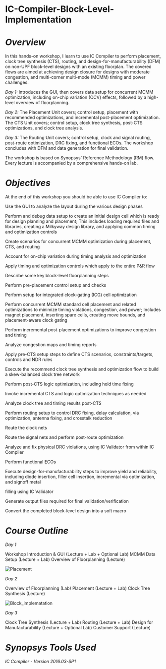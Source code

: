# IC-Compiler-Block-Level-Implementation

# *Overview*
In this hands-on workshop, I learn to use IC Compiler to perform placement, clock tree synthesis (CTS), routing, and design-for-manufacturability (DFM) on non-UPF block-level designs with an existing floorplan. The covered flows are aimed at achieving design closure for designs with moderate congestion, and multi-corner multi-mode (MCMM) timing and power challenges.

*Day 1:* introduces the GUI, then covers data setup for concurrent MCMM optimization, including on-chip variation (OCV) effects, followed by a high-level overview of floorplanning.

*Day 2:* The Placement Unit covers; control setup, placement with recommended optimizations, and incremental post-placement optimization. The CTS Unit covers; control setup, clock tree synthesis, post-CTS optimizations, and clock tree analysis.

*Day 3:*  The Routing Unit covers; control setup, clock and signal routing, post-route optimization, DRC fixing, and functional ECOs. The workshop concludes with DFM and data generation for final validation.

The workshop is based on Synopsys' Reference Methodology (RM) flow. Every lecture is accompanied by a comprehensive hands-on lab.
 
 
# *Objectives*
At the end of this workshop you should be able to use IC Compiler to:

Use the GUI to analyze the layout during the various design phases

Perform and debug data setup to create an initial design cell which is ready for design planning and placement; This includes loading required files and libraries, creating a Milkyway design library, and applying common timing and optimization controls

Create scenarios for concurrent MCMM optimization during placement, CTS, and routing

Account for on-chip variation during timing analysis and optimization

Apply timing and optimization controls which apply to the entire P&R flow

Describe some key block-level floorplanning steps

Perform pre-placement control setup and checks

Perform setup for integrated clock-gating (ICG) cell optimization

Perform concurrent MCMM standard cell placement and related optimizations to minimize timing violations, congestion, and power; Includes magnet placement, inserting spare cells, creating move bounds, and placement-aware clock gating

Perform incremental post-placement optimizations to improve congestion and timing

Analyze congestion maps and timing reports

Apply pre-CTS setup steps to define CTS scenarios, constraints/targets, controls and NDR rules

Execute the recommend clock tree synthesis and optimization flow to build a skew-balanced clock tree network

Perform post-CTS logic optimization, including hold time fixing

Invoke incremental CTS and logic optimization techniques as needed

Analyze clock tree and timing results post-CTS

Perform routing setup to control DRC fixing, delay calculation, via optimization, antenna fixing, and crosstalk reduction

Route the clock nets

Route the signal nets and perform post-route optimization

Analyze and fix physical DRC violations, using IC Validator from within IC Compiler

Perform functional ECOs

Execute design-for-manufacturability steps to improve yield and reliability, including diode insertion, filler cell insertion, incremental via optimization, and signoff metal 

filling using IC Validator

Generate output files required for final validation/verification

Convert the completed block-level design into a soft macro
 
# *Course Outline*

*Day 1*

Workshop Introduction & GUI (Lecture + Lab + Optional Lab)
MCMM Data Setup (Lecture + Lab)
Overview of Floorplanning (Lecture)

![Placement](https://user-images.githubusercontent.com/58098260/128783109-3ac2d543-aad2-4199-9d14-9c0ca5b04c9f.jpeg)

*Day 2*

Overview of Floorplanning (Lab)
Placement (Lecture + Lab)
Clock Tree Synthesis (Lecture)

![Block_implematation](https://user-images.githubusercontent.com/58098260/129451309-a8e123fb-7242-40d8-87e7-81c9047090ff.png)

*Day 3*

Clock Tree Synthesis (Lecture + Lab)
Routing (Lecture + Lab)
Design for Manufacturability (Lecture + Optional Lab)
Customer Support (Lecture)
 
# *Synopsys Tools Used*
*IC Compiler - Version 2016.03-SP1*
